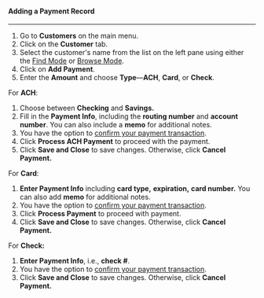 
#### Adding a Payment Record
_____________________

1. Go to **Customers** on the main menu. 
2. Click on the **Customer** tab.
3. Select the customer's name from the list on the left pane using either the [Find Mode](https://github.com/Fx-Professional-Services/HorizonDocs/blob/main/Horizon%20User%20Guide/Searching%20on%20Horizon/Find%20Mode.md) or [Browse Mode](https://github.com/Fx-Professional-Services/HorizonDocs/blob/main/Horizon%20User%20Guide/Searching%20on%20Horizon/Browse%20Mode.md).
4. Click on **Add Payment**. 
5. Enter the **Amount** and choose **Type**—**ACH**, **Card**, or **Check**.

For **ACH**: 
1. Choose between **Checking** and **Savings.**
2. Fill in the **Payment Info**, including the **routing number** and **account number**. You can also include a **memo** for additional notes. 
3. You have the option to [confirm your payment transaction](Confirming%20a%20Payment%20Record.md).
4. Click **Process ACH Payment** to proceed with the payment. 
5. Click **Save and Close** to save changes. Otherwise, click **Cancel Payment.**

For **Card**:
1. **Enter Payment Info** including **card type,** **expiration,** **card number.** You can also add **memo** for additional notes. 
2. You have the option to [confirm your payment transaction](Confirming%20a%20Payment%20Record.md).
3. Click **Process Payment** to proceed with payment. 
4. Click **Save and Close** to save changes. Otherwise, click **Cancel Payment.**

For **Check:**
1. **Enter Payment Info**, i.e., **check #**. 
2. You have the option to [confirm your payment transaction](Confirming%20a%20Payment%20Record.md).
3. Click **Save and Close** to save changes. Otherwise, click **Cancel Payment.**





